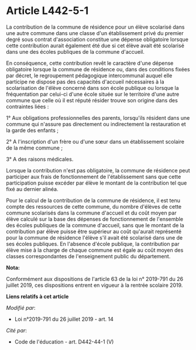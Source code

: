 # Article L442-5-1

La contribution de la commune de résidence pour un élève scolarisé dans une autre commune dans une classe d'un établissement
privé du premier degré sous contrat d'association constitue une dépense obligatoire lorsque cette contribution aurait
également été due si cet élève avait été scolarisé dans une des écoles publiques de la commune d'accueil.

En conséquence, cette contribution revêt le caractère d'une dépense obligatoire lorsque la commune de résidence ou, dans des
conditions fixées par décret, le regroupement pédagogique intercommunal auquel elle participe ne dispose pas des capacités
d'accueil nécessaires à la scolarisation de l'élève concerné dans son école publique ou lorsque la fréquentation par celui-ci
d'une école située sur le territoire d'une autre commune que celle où il est réputé résider trouve son origine dans des
contraintes liées :

1° Aux obligations professionnelles des parents, lorsqu'ils résident dans une commune qui n'assure pas directement ou
indirectement la restauration et la garde des enfants ;

2° A l'inscription d'un frère ou d'une sœur dans un établissement scolaire de la même commune ;

3° A des raisons médicales.

Lorsque la contribution n'est pas obligatoire, la commune de résidence peut participer aux frais de fonctionnement de
l'établissement sans que cette participation puisse excéder par élève le montant de la contribution tel que fixé au dernier
alinéa.

Pour le calcul de la contribution de la commune de résidence, il est tenu compte des ressources de cette commune, du nombre
d'élèves de cette commune scolarisés dans la commune d'accueil et du coût moyen par élève calculé sur la base des dépenses de
fonctionnement de l'ensemble des écoles publiques de la commune d'accueil, sans que le montant de la contribution par élève
puisse être supérieur au coût qu'aurait représenté pour la commune de résidence l'élève s'il avait été scolarisé dans une de
ses écoles publiques. En l'absence d'école publique, la contribution par élève mise à la charge de chaque commune est égale
au coût moyen des classes correspondantes de l'enseignement public du département.

**Nota:**

Conformément aux dispositions de l'article 63 de la loi n° 2019-791 du 26 juillet 2019, ces dispositions entrent en vigueur à
la rentrée scolaire 2019.

**Liens relatifs à cet article**

_Modifié par_:

  - Loi n°2019-791 du 26 juillet 2019 - art. 14

_Cité par_:

  - Code de l'éducation - art. D442-44-1 (V)
